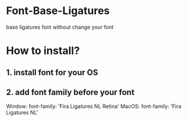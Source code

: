 # Font-Base-Ligatures
  base ligatures font without change your font

# How to install?
## 1. install font for your OS
## 2. add font family before your font
  Window: font-family: 'Fira Ligatures NL Retina'
  MacOS: font-family: 'Fira Ligatures NL'
